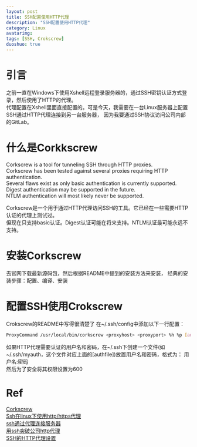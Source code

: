 ```yaml
---
layout: post
title: SSH配置使用HTTP代理
description: "SSH配置使用HTTP代理"
category: Linux
avatarimg:
tags: [SSH, Crokscrew]
duoshuo: true
---
```


# 引言
之前一直在Windows下使用Xshell远程登录服务器的，通过SSH密钥认证方式登录，然后使用了HTTP的代理。  
代理配置在Xshell里面直接配置的。可是今天，我需要在一台Linux服务器上配置SSH通过HTTP代理连接到另一台服务器，
因为我要通过SSH协议访问公司内部的GitLab。


# 什么是Corkkscrew
> 
Corkscrew is a tool for tunneling SSH through HTTP proxies.  
Corkscrew has been tested against several proxies requiring HTTP authentication.  
Several flaws exist as only basic authentication is currently supported.   
Digest authentication may be supported in the future.  
NTLM authentication will most likely never be supported. 

Corkscrew是一个用于通过HTTP代理访问SSH的工具。它已经在一些需要HTTP认证的代理上测试过。  
但现在只支持basic认证。Digest认证可能在将来支持。NTLM认证最可能永远不支持。

# 安装Corkscrew
去官网下载最新源码包，然后根据README中提到的安装方法来安装，
经典的安装步骤：配置、编译、安装

# 配置SSH使用Crokscrew
Crokscrew的README中写得很清楚了
在~/.ssh/config中添加以下一行配置：

```bash
ProxyCommand /usr/local/bin/corkscrew <proxyhost> <proxyport> %h %p [authfile]
```    

如果HTTP代理需要认证的用户名和密码，在~/.ssh下创建一个文件(如~/.ssh/myauth，这个文件对应上面的[authfile])放置用户名和密码，格式为： 用户名:密码  
然后为了安全将其权限设置为600

# Ref
[Corkscrew](http://agroman.net/corkscrew/)  
[Ssh在linux下使用http/https代理](http://duffqiu.github.io/blog/2015/02/26/ssh-proxy-in-linux/)  
[ssh通过代理连接服务器](https://www.52os.net/articles/ssh-over-proxies.html)  
[用ssh突破公司http代理](http://wp.fungo.me/linux/tunneling-ssh-over-http-proxy.html)  
[SSH的HTTP代理设置](https://cxwangyi.wordpress.com/2011/07/04/ssh%E7%9A%84http%E4%BB%A3%E7%90%86%E8%AE%BE%E7%BD%AE/)  




